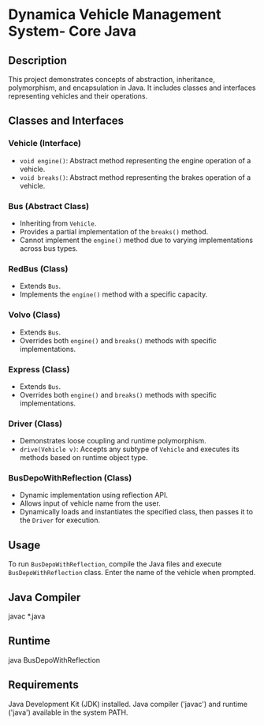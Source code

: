 # Dynamica Vehicle Management System- Core Java 

## Description
This project demonstrates concepts of abstraction, inheritance, polymorphism, and encapsulation in Java. It includes classes and interfaces representing vehicles and their operations.

## Classes and Interfaces
### Vehicle (Interface)
- `void engine()`: Abstract method representing the engine operation of a vehicle.
- `void breaks()`: Abstract method representing the brakes operation of a vehicle.

### Bus (Abstract Class)
- Inheriting from `Vehicle`.
- Provides a partial implementation of the `breaks()` method.
- Cannot implement the `engine()` method due to varying implementations across bus types.

### RedBus (Class)
- Extends `Bus`.
- Implements the `engine()` method with a specific capacity.

### Volvo (Class)
- Extends `Bus`.
- Overrides both `engine()` and `breaks()` methods with specific implementations.

### Express (Class)
- Extends `Bus`.
- Overrides both `engine()` and `breaks()` methods with specific implementations.

### Driver (Class)
- Demonstrates loose coupling and runtime polymorphism.
- `drive(Vehicle v)`: Accepts any subtype of `Vehicle` and executes its methods based on runtime object type.

### BusDepoWithReflection (Class)
- Dynamic implementation using reflection API.
- Allows input of vehicle name from the user.
- Dynamically loads and instantiates the specified class, then passes it to the `Driver` for execution.

## Usage
To run `BusDepoWithReflection`, compile the Java files and execute `BusDepoWithReflection` class. Enter the name of the vehicle when prompted.

## Java Compiler 
javac *.java

## Runtime 
java BusDepoWithReflection

## Requirements
Java Development Kit (JDK) installed.
Java compiler ('javac') and runtime ('java') available in the system PATH.



